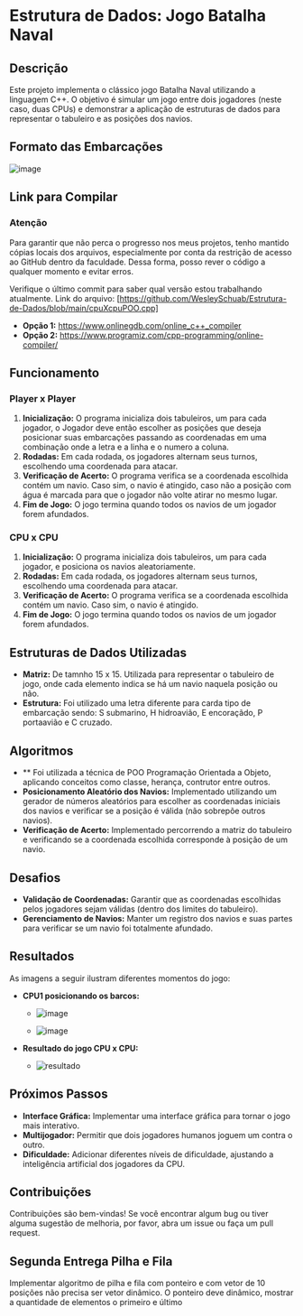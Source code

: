 # Estrutura de Dados: Jogo Batalha Naval

## Descrição

Este projeto implementa o clássico jogo Batalha Naval utilizando a linguagem C++. O objetivo é simular um jogo entre dois jogadores (neste caso, duas CPUs) e demonstrar a aplicação de estruturas de dados para representar o tabuleiro e as posições dos navios.
## Formato das Embarcações
![image](https://github.com/user-attachments/assets/d83a9d31-782c-40ee-8959-929e4f753843)

## Link para Compilar
### Atenção
Para garantir que não perca o progresso nos meus projetos, tenho mantido cópias locais dos arquivos, especialmente por conta da restrição de acesso ao GitHub dentro da faculdade. Dessa forma, posso rever o código a qualquer momento e evitar erros.

Verifique o último commit para saber qual versão estou trabalhando atualmente. Link do arquivo: [https://github.com/WesleySchuab/Estrutura-de-Dados/blob/main/cpuXcpuPOO.cpp]
* **Opção 1:** https://www.onlinegdb.com/online_c++_compiler
* **Opção 2:** https://www.programiz.com/cpp-programming/online-compiler/

## Funcionamento
### Player x Player

1. **Inicialização:** O programa inicializa dois tabuleiros, um para cada jogador, o Jogador deve então escolher as posições que deseja posicionar suas embarcações passando as coordenadas em uma combinação onde a letra e a linha e o numero a coluna.
2. **Rodadas:** Em cada rodada, os jogadores alternam seus turnos, escolhendo uma coordenada para atacar.
3. **Verificação de Acerto:** O programa verifica se a coordenada escolhida contém um navio. Caso sim, o navio é atingido, caso não a posição com água é marcada para que o jogador não volte atirar no mesmo lugar.
4. **Fim de Jogo:** O jogo termina quando todos os navios de um jogador forem afundados.

### CPU x CPU
1. **Inicialização:** O programa inicializa dois tabuleiros, um para cada jogador, e posiciona os navios aleatoriamente.
2. **Rodadas:** Em cada rodada, os jogadores alternam seus turnos, escolhendo uma coordenada para atacar.
3. **Verificação de Acerto:** O programa verifica se a coordenada escolhida contém um navio. Caso sim, o navio é atingido.
4. **Fim de Jogo:** O jogo termina quando todos os navios de um jogador forem afundados.

## Estruturas de Dados Utilizadas

* **Matriz:** De tamnho 15 x 15. Utilizada para representar o tabuleiro de jogo, onde cada elemento indica se há um navio naquela posição ou não.
* **Estrutura:** Foi utilizado uma letra diferente para carda tipo de embarcação sendo: S submarino, H hidroavião, E encoraçãdo, P portaavião e C cruzado.

## Algoritmos

* ** Foi utilizada a técnica de POO Programação Orientada a Objeto, aplicando conceitos como classe, herança, contrutor entre outros.
* **Posicionamento Aleatório dos Navios:** Implementado utilizando um gerador de números aleatórios para escolher as coordenadas iniciais dos navios e verificar se a posição é válida (não sobrepõe outros navios).
* **Verificação de Acerto:** Implementado percorrendo a matriz do tabuleiro e verificando se a coordenada escolhida corresponde à posição de um navio.

## Desafios

* **Validação de Coordenadas:** Garantir que as coordenadas escolhidas pelos jogadores sejam válidas (dentro dos limites do tabuleiro).
* **Gerenciamento de Navios:** Manter um registro dos navios e suas partes para verificar se um navio foi totalmente afundado.

## Resultados

As imagens a seguir ilustram diferentes momentos do jogo:

* **CPU1 posicionando os barcos:**
    * ![image](https://github.com/user-attachments/assets/102dd250-9931-4791-abac-4aa10fca3098)

    * ![image](https://github.com/user-attachments/assets/b0a24cbe-2318-4128-a20f-a34983a31fa1)

* **Resultado do jogo CPU x CPU:**
    * ![resultado](https://github.com/user-attachments/assets/cca830bb-05b3-42b4-926e-e2d0434fd11a)


## Próximos Passos

* **Interface Gráfica:** Implementar uma interface gráfica para tornar o jogo mais interativo.
* **Multijogador:** Permitir que dois jogadores humanos joguem um contra o outro.
* **Dificuldade:** Adicionar diferentes níveis de dificuldade, ajustando a inteligência artificial dos jogadores da CPU.

## Contribuições

Contribuições são bem-vindas! Se você encontrar algum bug ou tiver alguma sugestão de melhoria, por favor, abra um issue ou faça um pull request.

## Segunda Entrega Pilha e Fila
Implementar algoritmo de pilha e fila com ponteiro e com vetor de 10 posições não precisa ser vetor dinâmico. O ponteiro deve dinâmico, mostrar a quantidade de elementos o primeiro e último 

